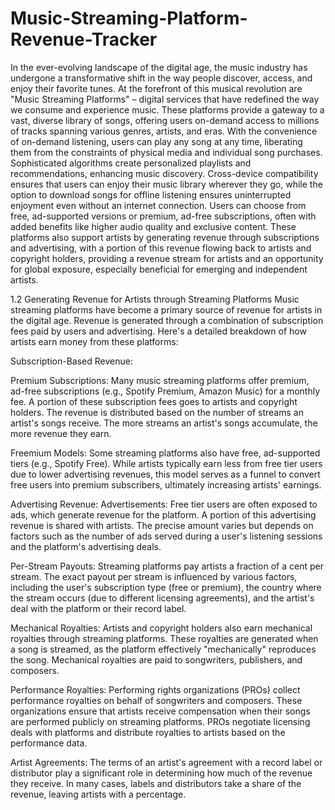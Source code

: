 # Music-Streaming-Platform-Revenue-Tracker

In the ever-evolving landscape of the digital age, the music industry has undergone a transformative shift in the way people discover, access, and enjoy their favorite tunes. At the forefront of this musical revolution are "Music Streaming Platforms" – digital services that have redefined the way we consume and experience music. These platforms provide a gateway to a vast, diverse library of songs, offering users on-demand access to millions of tracks spanning various genres, artists, and eras. With the convenience of on-demand listening, users can play any song at any time, liberating them from the constraints of physical media and individual song purchases. Sophisticated algorithms create personalized playlists and recommendations, enhancing music discovery. Cross-device compatibility ensures that users can enjoy their music library wherever they go, while the option to download songs for offline listening ensures uninterrupted enjoyment even without an internet connection. Users can choose from free, ad-supported versions or premium, ad-free subscriptions, often with added benefits like higher audio quality and exclusive content. These platforms also support artists by generating revenue through subscriptions and advertising, with a portion of this revenue flowing back to artists and copyright holders, providing a revenue stream for artists and an opportunity for global exposure, especially beneficial for emerging and independent artists.

1.2 Generating Revenue for Artists through Streaming Platforms
Music streaming platforms have become a primary source of revenue for artists in the digital age. Revenue is generated through a combination of subscription fees paid by users and advertising. Here's a detailed breakdown of how artists earn money from these platforms:

Subscription-Based Revenue:

Premium Subscriptions: 
Many music streaming platforms offer premium, ad-free subscriptions (e.g., Spotify Premium, Amazon Music) for a monthly fee. A portion of these subscription fees goes to artists and copyright holders. The revenue is distributed based on the number of streams an artist's songs receive. The more streams an artist's songs accumulate, the more revenue they earn.

Freemium Models:
Some streaming platforms also have free, ad-supported tiers (e.g., Spotify Free). While artists typically earn less from free tier users due to lower advertising revenues, this model serves as a funnel to convert free users into premium subscribers, ultimately increasing artists' earnings.

Advertising Revenue:
Advertisements: Free tier users are often exposed to ads, which generate revenue for the platform. A portion of this advertising revenue is shared with artists. The precise amount varies but depends on factors such as the number of ads served during a user's listening sessions and the platform's advertising deals.
 
Per-Stream Payouts:
Streaming platforms pay artists a fraction of a cent per stream. The exact payout per stream is influenced by various factors, including the user's subscription type (free or premium), the country where the stream occurs (due to different licensing agreements), and the artist's deal with the platform or their record label.

Mechanical Royalties:
Artists and copyright holders also earn mechanical royalties through streaming platforms. These royalties are generated when a song is streamed, as the platform effectively "mechanically" reproduces the song. Mechanical royalties are paid to songwriters, publishers, and composers.

Performance Royalties:
Performing rights organizations (PROs) collect performance royalties on behalf of songwriters and composers. These organizations ensure that artists receive compensation when their songs are performed publicly on streaming platforms. PROs negotiate licensing deals with platforms and distribute royalties to artists based on the performance data.

Artist Agreements:
The terms of an artist's agreement with a record label or distributor play a significant role in determining how much of the revenue they receive. In many cases, labels and distributors take a share of the revenue, leaving artists with a percentage.

